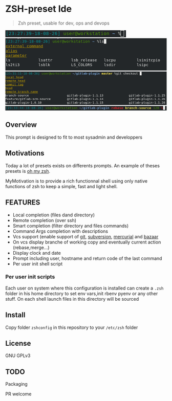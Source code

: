 # ZSH-preset lde
> Zsh preset, usable for dev, ops and devops
<img src="cli1.png">
<img src="cli2.png">
<img src="Git.png">
<img src="Git2.png">

## Overview

This prompt is designed to fit to most sysadmin and developpers 

## Motivations

Today a lot of presets exists on differents prompts.
An example of theses presets is [oh my zsh](https://ohmyz.sh/).

MyMotivation is to provide a rich functionnal shell using only native functions of zsh to keep a simple, fast and light shell.

## FEATURES

- Local completion (files dand directory)
- Remote completion (over ssh)
- Smart completion (filter directory and files commands)
- Command Args completion with descriptions
- Vcs support (enable support of [git](https://git-scm.com/), [subversion](https://subversion.apache.org/), [mercurial](https://www.mercurial-scm.org/) and [bazaar](https://bazaar.canonical.com/)
- On vcs display branche of working copy and eventually current action (rebase,merge...)
- Display clock and date
- Prompt including user, hostname and return code of the last command
- Per user init shell script

### Per user init scripts
Each user on system where this configuration is installed can create a `.zsh` folder in his home directory to set env vars,init rbenv pyenv or any other stuff. On each shell launch files in this directory will be sourced

## Install
Copy folder `zshconfig` in this repository to your `/etc/zsh` folder

## License
GNU GPLv3
## TODO
Packaging

PR welcome


